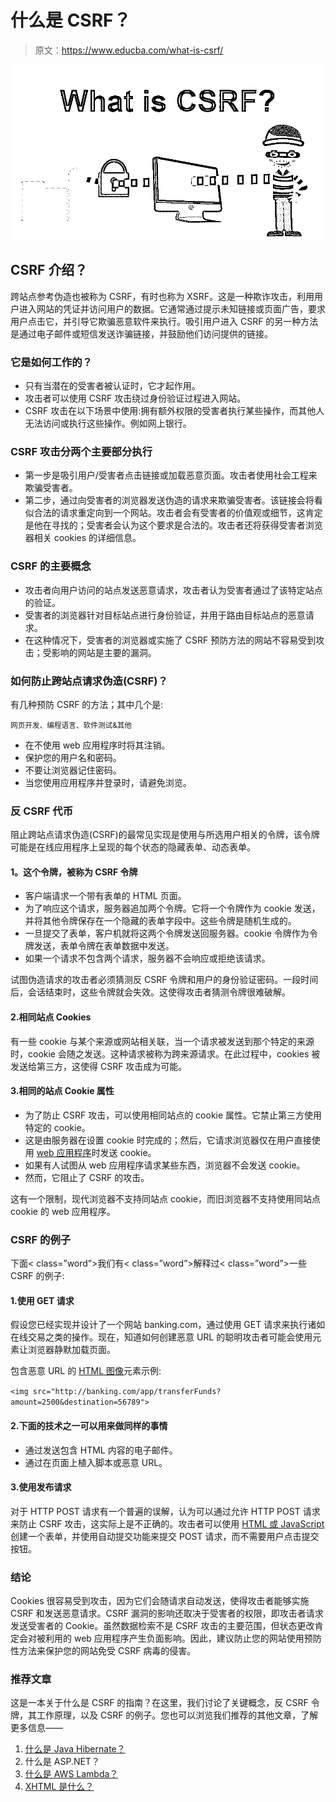 # 什么是 CSRF？

> 原文：<https://www.educba.com/what-is-csrf/>

![what is csrf](img/53b48f63aee5ff24f2f8f77b70227bca.png)



## CSRF 介绍？

跨站点参考伪造也被称为 CSRF，有时也称为 XSRF。这是一种欺诈攻击，利用用户进入网站的凭证并访问用户的数据。它通常通过提示未知链接或页面广告，要求用户点击它，并引导它欺骗恶意软件来执行。吸引用户进入 CSRF 的另一种方法是通过电子邮件或短信发送诈骗链接，并鼓励他们访问提供的链接。

### 它是如何工作的？

*   只有当潜在的受害者被认证时，它才起作用。
*   攻击者可以使用 CSRF 攻击绕过身份验证过程进入网站。
*   CSRF 攻击在以下场景中使用:拥有额外权限的受害者执行某些操作，而其他人无法访问或执行这些操作。例如网上银行。

### CSRF 攻击分两个主要部分执行

*   第一步是吸引用户/受害者点击链接或加载恶意页面。攻击者使用社会工程来欺骗受害者。
*   第二步，通过向受害者的浏览器发送伪造的请求来欺骗受害者。该链接会将看似合法的请求重定向到一个网站。攻击者会有受害者的价值观或细节，这肯定是他在寻找的；受害者会认为这个要求是合法的。攻击者还将获得受害者浏览器相关 cookies 的详细信息。

### CSRF 的主要概念

*   攻击者向用户访问的站点发送恶意请求，攻击者认为受害者通过了该特定站点的验证。
*   受害者的浏览器针对目标站点进行身份验证，并用于路由目标站点的恶意请求。
*   在这种情况下，受害者的浏览器或实施了 CSRF 预防方法的网站不容易受到攻击；受影响的网站是主要的漏洞。

### 如何防止跨站点请求伪造(CSRF)？

有几种预防 CSRF 的方法；其中几个是:

<small>网页开发、编程语言、软件测试&其他</small>

*   在不使用 web 应用程序时将其注销。
*   保护您的用户名和密码。
*   不要让浏览器记住密码。
*   当您使用应用程序并登录时，请避免浏览。

### 反 CSRF 代币

阻止跨站点请求伪造(CSRF)的最常见实现是使用与所选用户相关的令牌，该令牌可能是在线应用程序上呈现的每个状态的隐藏表单、动态表单。

#### **1。这个令牌，被称为 CSRF 令牌**

*   客户端请求一个带有表单的 HTML 页面。
*   为了响应这个请求，服务器追加两个令牌。它将一个令牌作为 cookie 发送，并将其他令牌保存在一个隐藏的表单字段中。这些令牌是随机生成的。
*   一旦提交了表单，客户机就将这两个令牌发送回服务器。cookie 令牌作为令牌发送，表单令牌在表单数据中发送。
*   如果一个请求不包含两个请求，服务器不会响应或拒绝该请求。

试图伪造请求的攻击者必须猜测反 CSRF 令牌和用户的身份验证密码。一段时间后，会话结束时，这些令牌就会失效。这使得攻击者猜测令牌很难破解。

#### 2.相同站点 Cookies

有一些 cookie 与某个来源或网站相关联，当一个请求被发送到那个特定的来源时，cookie 会随之发送。这种请求被称为跨来源请求。在此过程中，cookies 被发送给第三方，这使得 CSRF 攻击成为可能。

#### 3.相同的站点 Cookie 属性

*   为了防止 CSRF 攻击，可以使用相同站点的 cookie 属性。它禁止第三方使用特定的 cookie。
*   这是由服务器在设置 cookie 时完成的；然后，它请求浏览器仅在用户直接使用 [web 应用程序](https://www.educba.com/what-is-web-application/)时发送 cookie。
*   如果有人试图从 web 应用程序请求某些东西，浏览器不会发送 cookie。
*   然而，它阻止了 CSRF 的攻击。

这有一个限制，现代浏览器不支持同站点 cookie，而旧浏览器不支持使用同站点 cookie 的 web 应用程序。

### CSRF 的例子

<class>下面< class=”word”>我们有< class=”word”>解释过< class=”word”>一些<class>CSRF 的例子<class>:</class></class></class>

#### 1.使用 GET 请求

假设您已经实现并设计了一个网站 banking.com，通过使用 GET 请求来执行诸如在线交易之类的操作。现在，知道如何创建恶意 URL 的聪明攻击者可能会使用元素让浏览器静默加载页面。

包含恶意 URL 的 [HTML 图像](https://www.educba.com/html-image-tags/)元素示例:

`<img src="http://banking.com/app/transferFunds?amount=2500&destination=56789">`

#### 2.下面的技术之一可以用来做同样的事情

*   通过发送包含 HTML 内容的电子邮件。
*   通过在页面上植入脚本或恶意 URL。

#### 3.使用发布请求

对于 HTTP POST 请求有一个普遍的误解，认为可以通过允许 HTTP POST 请求来防止 CSRF 攻击，这实际上是不正确的。攻击者可以使用 [HTML 或 JavaScript](https://www.educba.com/html-vs-javascript/) 创建一个表单，并使用自动提交功能来提交 POST 请求，而不需要用户点击提交按钮。

### 结论

Cookies 很容易受到攻击，因为它们会随请求自动发送，使得攻击者能够实施 CSRF 和发送恶意请求。CSRF 漏洞的影响还取决于受害者的权限，即攻击者请求发送受害者的 Cookie。虽然数据检索不是 CSRF 攻击的主要范围，但状态更改肯定会对被利用的 web 应用程序产生负面影响。因此，建议防止您的网站使用预防性方法来保护您的网站免受 CSRF 病毒的侵害。

### 推荐文章

这是一本关于什么是 CSRF 的指南？在这里，我们讨论了关键概念，反 CSRF 令牌，其工作原理，以及 CSRF 的例子。您也可以浏览我们推荐的其他文章，了解更多信息——

1.  [什么是 Java Hibernate？](https://www.educba.com/what-is-java-hibernate/)
2.  什么是 ASP.NET？
3.  [什么是 AWS Lambda？](https://www.educba.com/what-is-aws-lambda/)
4.  [XHTML 是什么？](https://www.educba.com/what-is-xhtml/)





